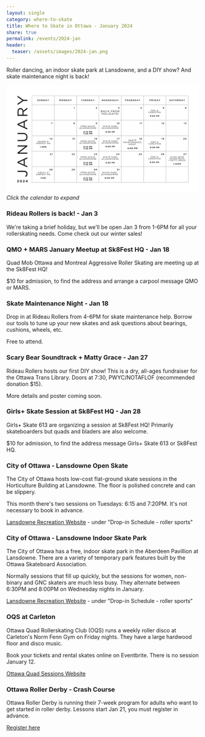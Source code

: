 ```yaml
---
layout: single
category: where-to-skate
title: Where to Skate in Ottawa - January 2024 
share: true
permalink: /events/2024-jan
header:
  teaser: /assets/images/2024-jan.png
---
```


Roller dancing, an indoor skate park at Lansdowne, and a DIY show? And skate maintenance night is back! 

[![](/assets/images/2024-jan.png)](/assets/images/2024-jan.png)
_Click the calendar to expand_

### Rideau Rollers is back! - Jan 3

We're taking a brief holiday, but we'll be open Jan 3 from 1-6PM for all your rollerskating needs. Come check out our winter sales!

### QMO + MARS January Meetup at Sk8Fest HQ  - Jan 18

Quad Mob Ottawa and Montreal Aggressive Roller Skating are meeting up at the Sk8Fest HQ! 

$10 for admission, to find the address and arrange a carpool message QMO or MARS.

### Skate Maintenance Night - Jan 18

Drop in at Rideau Rollers from 4-6PM for skate maintenance help. Borrow our tools to tune up your new skates and ask questions about bearings, cushions, wheels, etc. 

Free to attend.

### Scary Bear Soundtrack + Matty Grace - Jan 27
 
Rideau Rollers hosts our first DIY show! This is a dry, all-ages fundraiser for the Ottawa Trans Library. Doors at 7:30, PWYC/NOTAFLOF (recommended donation $15).

More details and poster coming soon.

### Girls+ Skate Session at Sk8Fest HQ - Jan 28

Girls+ Skate 613 are organizing a session at Sk8Fest HQ! Primarily skateboarders but quads and bladers are also welcome.

$10 for admission, to find the address message Girls+ Skate 613 or Sk8Fest HQ. 

### City of Ottawa - Lansdowne Open Skate

The City of Ottawa hosts low-cost flat-ground skate sessions in the Horticulture Building at Lansdowne. The floor is polished concrete and can be slippery.

This month there's two sessions on Tuesdays: 6:15 and 7:20PM. It's not necessary to book in advance.

[Lansdowne Recreation Website](https://ottawa.ca/en/recreation-and-parks/recreation-facilities/facility-listing/lansdowne-park#section-02912a99-d98a-4837-9916-79bb10930795) - under "Drop-in Schedule - roller sports"


### City of Ottawa - Lansdowne Indoor Skate Park 

The City of Ottawa has a free, indoor skate park in the Aberdeen Pavillion at Lansdowne. There are a variety of temporary park features built by the Ottawa Skateboard Association.

Normally sessions that fill up quickly, but the sessions for women, non-binary and GNC skaters are much less busy. They alternate between 6:30PM and 8:00PM on Wednesday nights in January.

[Lansdowne Recreation Website](https://ottawa.ca/en/recreation-and-parks/recreation-facilities/facility-listing/lansdowne-park#section-02912a99-d98a-4837-9916-79bb10930795) - under "Drop-in Schedule - roller sports"


### OQS at Carleton

Ottawa Quad Rollerskating Club (OQS) runs a weekly roller disco at Carleton's Norm Fenn Gym on Friday nights. They have a large hardwood floor and disco music.

Book your tickets and rental skates online on Eventbrite. There is no session January 12.

[Ottawa Quad Sessions Website](https://ottawaquadsession.com/)

### Ottawa Roller Derby - Crash Course

Ottawa Roller Derby is running their 7-week program for adults who want to get started in roller derby. Lessons start Jan 21, you must register in advance.

[Register here](https://www.ottawarollerderby.com/ottawa-roller-derby-registration/crashcourse-winter2024)
